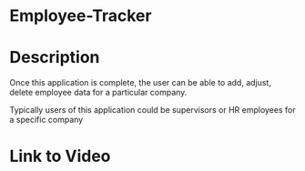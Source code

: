# Employee-Tracker

# Description
Once this application is complete, the user can be able to add, adjust, delete employee data for a particular company.

Typically users of this application could be supervisors or HR employees for a specific company
# Link to Video

